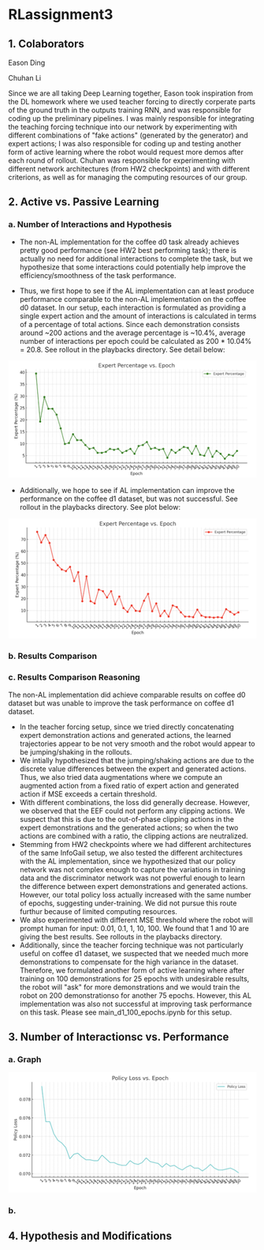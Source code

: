 # RLassignment3

## 1. Colaborators

Eason Ding

Chuhan Li

Since we are all taking Deep Learning together, Eason took inspiration from the DL homework where we used teacher forcing to directly corperate parts of the ground truth in the outputs training RNN, and was responsible for coding up the preliminary pipelines. I was mainly responsible for integrating the teaching forcing technique into our network by experimenting with different combinations of "fake actions" (generated by the generator) and expert actions; I was also responsible for coding up and testing another form of active learning where the robot would request more demos after each round of rollout. Chuhan was responsible for experimenting with different network architectures (from HW2 checkpoints) and with different criterions, as well as for managing the computing resources of our group.

## 2. Active vs. Passive Learning

### a. Number of Interactions and Hypothesis
- The non-AL implementation for the coffee d0 task already achieves pretty good performance (see HW2 best performing task); there is actually no need for additional interactions to complete the task, but we hypothesize that some interactions could potentially help improve the efficiency/smoothness of the task performance.

- Thus, we first hope to see if the AL implementation can at least produce performance comparable to the non-AL implementation on the coffee d0 dataset. In our setup, each interaction is formulated as providing a single expert action and the amount of interactions is calculated in terms of a percentage of total actions. Since each demonstration consists around ~200 actions and the average percentage is ~10.4%, average number of interactions per epoch could be calculated as 200 * 10.04% = 20.8. See rollout in the playbacks directory. See detail below: 
<img src="d0_expert_percentage_vs_epoch.png">

- Additionally, we hope to see if AL implementation can improve the performance on the coffee d1 dataset, but was not successful. See rollout in the playbacks directory. See plot below:
<img src="d1_expert_percentage_vs_epoch.png">

### b. Results Comparison

### c. Results Comparison Reasoning
The non-AL implementation did achieve comparable results on coffee d0 dataset but was unable to improve the task performance on coffee d1 dataset. 

- In the teacher forcing setup, since we tried directly concatenating expert demonstration actions and generated actions, the learned trajectories appear to be not very smooth and the robot would appear to be jumping/shaking in the rollouts. 
- We intially hypothesized that the jumping/shaking actions are due to the discrete value differences between the expert and generated actions. Thus, we also tried data augmentations where we compute an augmented action from a fixed ratio of expert action and generated action if MSE exceeds a certain threshold.
- With different combinations, the loss did generally decrease. However, we observed that the EEF could not perform any clipping actions. We suspect that this is due to the out-of-phase clipping actions in the expert demonstrations and the generated actions; so when the two actions are combined with a ratio, the clipping actions are neutralized.
- Stemming from HW2 checkpoints where we had different architectures of the same InfoGail setup, we also tested the different architectures with the AL implementation, since we hypothesized that our policy network was not complex enough to capture the variations in training data and the discriminator network was not powerful enough to learn the difference between expert demonstrations and generated actions. However, our total policy loss actually increased with the same number of epochs, suggesting under-training. We did not pursue this route furthur because of limited computing resources.
- We also experimented with different MSE threshold where the robot will prompt human for input: 0.01, 0.1, 1, 10, 100. We found that 1 and 10 are giving the best results. See rollouts in the playbacks directory.
- Additionally, since the teacher forcing technique was not particularly useful on coffee d1 dataset, we suspected that we needed much more demonstrations to compensate for the high variance in the dataset. Therefore, we formulated another form of active learning where after training on 100 demonstrations for 25 epochs with undesirable results, the robot will "ask" for more demonstrations and we would train the robot on 200 demonstrationso for another 75 epochs. However, this AL implementation was also not successful at improving task performance on this task. Please see main_d1_100_epochs.ipynb for this setup.


## 3. Number of Interactionsc vs. Performance

### a. Graph
<img src="d0_policy_vs_epoch.png">

### b. 

## 4. Hypothesis and Modifications


